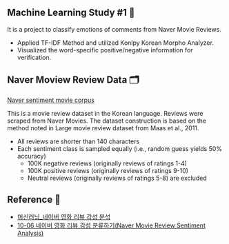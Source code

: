 ## Machine Learning Study #1 🎥

It is a project to classify emotions of comments from Naver Movie Reviews.

- Applied TF-IDF Method and utilized Konlpy Korean Morpho Analyzer.
- Visualized the word-specific positive/negative information for verification.


## Naver Moview Review Data 🗂️

[Naver sentiment movie corpus](https://github.com/e9t/nsmc/)

This is a movie review dataset in the Korean language. Reviews were scraped from Naver Movies.
The dataset construction is based on the method noted in Large movie review dataset from Maas et al., 2011.

- All reviews are shorter than 140 characters
- Each sentiment class is sampled equally (i.e., random guess yields 50% accuracy)
  - 100K negative reviews (originally reviews of ratings 1-4)
  - 100K positive reviews (originally reviews of ratings 9-10)
  - Neutral reviews (originally reviews of ratings 5-8) are excluded


## Reference 📖

- [머신러닝_네이버 영화 리뷰 감성 분석](https://sunnyroad.tistory.com/39)
- [10-06 네이버 영화 리뷰 감성 분류하기(Naver Movie Review Sentiment Analysis)](https://wikidocs.net/44249)
